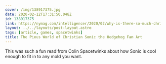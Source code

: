 ```yaml
---
cover: /img/138917375.jpg
date: 2020-02-12T17:31:50.048Z
id: 138917375
link: https://nymag.com/intelligencer/2020/02/why-is-there-so-much-christian-sonic-the-hedgehog-fan-art.html
layout: ../../layouts/post-layout.astro
tags: [article, games, spacetwinks]
title: The Pious World of Christian Sonic the Hedgehog Fan Art
---
```


This was such a fun read from Colin Spacetwinks about how Sonic is cool enough to fit in to any mold you want.
